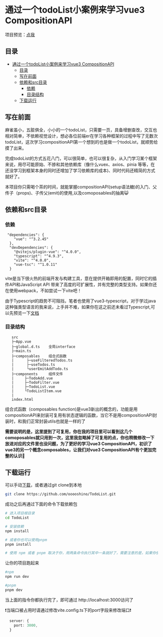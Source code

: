 # 通过一个todoList小案例来学习vue3 CompositionAPI

项目预览：[点我]("https://roaring-cendol-e67036.netlify.app/")


## 目录
- [通过一个todoList小案例来学习vue3 CompositionAPI](#通过一个todolist小案例来学习vue3-compositionapi)
  - [目录](#目录)
  - [写在前面](#写在前面)
  - [依赖和src目录](#依赖和src目录)
    - [依赖](#依赖)
    - [目录结构](#目录结构)
  - [下载运行](#下载运行)


## 写在前面

麻雀虽小，五脏俱全，小小的一个todoList，只需要一页，具备增删查改，交互也相对简单，不依赖视觉设计，想必各位前端er在学习各种框架的过程中写了无数次todoList，这次学习compositionAPI第一个想到的也是做一个todoList，就顺势给摸了出来。

完成todoList的方式五花八门，可以很简单，也可以很复杂，从入门学习某个框架来说，用尽可能原始、不掺和其他依赖库（像什么vuex、axios、pinia 等等，在还没学习到框架本身的同时还增加了学习依赖库的成本)、同时代码还精简的方式就好了。

本项目你只需喝个茶的时间，就能掌握compositionAPI(setup语法糖)的入门、父传子（props)、子传父(emit)的使用,以及comoposables的抽离:smiley_cat:

## 依赖和src目录

### 依赖

```
 "dependencies": {
    "vue": "^3.2.45"
  },
  "devDependencies": {
    "@vitejs/plugin-vue": "^4.0.0",
    "typescript": "^4.9.3",
    "vite": "^4.0.0",
    "vue-tsc": "^1.0.11"
  }
```

vite是当下很火热的前端开发与构建工具，意在提供开箱即用的配置，同时它的插件API和JavaScript API 带来了高度的可扩展性，并有完整的类型支持。如果你还在使用webpack，不如尝试一下vite吧！


由于Typescript的趋势不可阻挡，笔者也使用了vue3-typescript，对于学过java这种强类型语言的我来说，上手并不难，如果你在这之前还未看过Typescript,可以先预览一下[文档]("https://typescript.bootcss.com/")


### 目录结构

```
   src
   ├─App.vue
   ├─global.d.ts    全局interface
   ├─main.ts
   ├─composables    组合式函数
   |      ├─useFilteredTodos.ts
   |      ├─useTodos.ts
   |      └userEmitAddTodo.ts
   ├─components     组件文件
   |     ├─TodoAdd.vue
   |     ├─TodoFilter.vue
   |     ├─TodoList.vue
   |     └TodoListItem.vue
   |
   index.html
```

组合式函数（composables function)是vue3新出的概念的，功能是用compositionAPI来封装可复用有状态逻辑的函数，当它不是用compositionAPI封装时，和我们正常封装utils也就是一样的了

**需要说明的是，这里提到了可复用，你在我的项目里可以看到这几个comoposables就只用到一次，这里我忽略掉了可复用的点，你也稍微修改一下放进对应的文件里也没问题，为了更好的学习vue3 CompositionAPI，初识了vue3的另一个概念composables，让我们对vue3 CompositionAPI有个更加完整的认识**:muscle:


## 下载运行

可以手动[下载]("https://github.com/ooooshino/TodoList.git)，或者通过git clone到本地

```bash
git clone https://github.com/ooooshino/TodoList.git
``` 

成功之后再通过下面的命令下载依赖包

```bash
# 进入项目根目录
cd TodoList

# 安装依赖
npm install

# 或者你也可以使用pnpm
pnpm install

# 使用 npm 或者 pnpm 取决于你，用两条命令执行其中一条就好了，需要注意的是，如果你使用pnpm，你需要提前安装好pnpm
```

让你的项目跑起来

```bash
#npm
npm run dev

#pnpm
pnpm dev
```

当上面的指令你都执行完了，即可通过 http://localhost:3000访问了

:exclamation:当端口被占用时请通过修改vite.config.ts下的port字段来修改端口:exclamation:

```typescript
  server: {
    port: 3000,
  }
```
